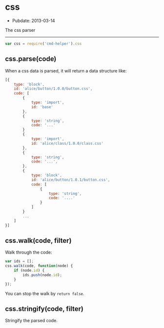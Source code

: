# css

- Pubdate: 2013-03-14

The css parser

-----

```js
var css = require('cmd-helper').css
```

## css.parse(code)

When a css data is parsed, it will return a data structure like:

```js
[{
    type: 'block',
    id: 'alice/button/1.0.0/button.css',
    code: [
        {
            type: 'import',
            id: 'base'
        },
        {
            type: 'string',
            code: '...'
        }
        {
            type: 'import',
            id: 'alice/class/1.0.0/class.css'
        },
        {
            type: 'string',
            code: '...',
        },
        {
            type: 'block',
            id: 'alice/button/1.0.1/button.css',
            code: [
                {
                    type: 'string',
                    code: '....'
                }
            ]
        }
        ...
    ]
}]
```

## css.walk(code, filter)

Walk through the code:

```js
var ids = [];
css.walk(code, function(node) {
    if (node.id) {
        ids.push(node.id);
    }
});
```

You can stop the walk by `return false`.

## css.stringify(code, filter)

Stringify the parsed code.
